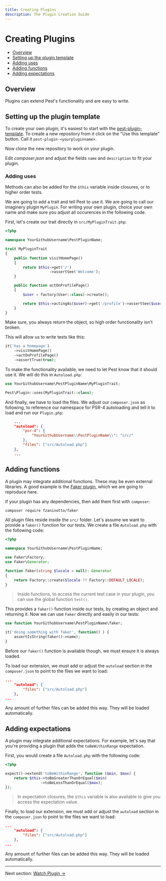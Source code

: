 ```yaml
---
title: Creating Plugins
description: The Plugin Creation Guide
---
```


# Creating Plugins

- [Overview](#overview)
- [Setting up the plugin template](#setting-up-the-plugin-template)
- [Adding uses](#adding-uses)
- [Adding functions](#adding-functions)
- [Adding expectations](#adding-expectations)

<a name="overview"></a>
## Overview

Plugins can extend Pest's functionality and are easy to write.

<a name="setting-up-the-plugin-template"></a>
## Setting up the plugin template

To create your own plugin, it's easiest to start with the [pest-plugin-template](https://github.com/pestphp/pest-plugin-template).
To create a new repository from it click on the "Use this template" button. Call it `pest-plugin-<yourpluginname>`.

Now clone the new repository to work on your plugin.

Edit _composer.json_ and adjust the fields `name` and `description` to fit your plugin.

<a name="adding-uses"></a>
### Adding uses

Methods can also be added for the `$this` variable inside closures, or to higher order tests.

We are going to add a trait and tell Pest to use it. We are going to call our imaginery plugin `MyPlugin`.
For writing your own plugin, choice your own name and make sure you adjust all occurences in the following code.

First, let's create our trait directly in `src/MyPluginTrait.php`:

```php
<?php

namespace YourGithubUsername\PestPluginName;

trait MyPluginTrait
{
    public function visitHomePage()
    {
        return $this->get('/')
                    ->assertSee('Welcome');
    }

    public function actOnProfilePage()
    {
        $user = factory(User::class)->create();

        return $this->actingAs($user)->get('/profile')->assertSee($user->name);
    }
}
```

Make sure, you always return the object, so high order functionality isn't broken.

This will allow us to write tests like this:

```php
it('has a homepage')
    ->visitHomePage()
    ->actOnProfilePage()
    ->assertTrue(true);
```

To make the functionality available, we need to let Pest know that it should use it. We will do this in `Autoload.php`:

```php
use YourGithubUsername\PestPluginName\MyPluginTrait;

Pest\Plugin::uses(MyPluginTrait::class);
```

And finally, we have to load the files. We adjust our `composer.json` as following, to reference our namespace
for PSR-4 autoloading and tell it to load and run our `Plugin.php`:

```json
    ...
    "autoload": {
        "psr-4": {
            "YourGithubUsername\\PestPluginName\\": "src/"
        },
        "files": ["src/Autoload.php"]
    },
    ...
```

<a name="adding-functions"></a>
## Adding functions

A plugin may integrate additional functions. These may be even external
libraries. A good example is the [Faker plugin](https://github.com/pestphp/pest-plugin-faker),
which we are going to reproduce here.

If your plugin has any dependencies, then add them first with `composer`:

```bash
composer require fzaninotto/faker
```

All plugin files reside inside the `src/` folder. Let's assume we want to provide a `faker()` function
for our tests. We create a file `Autoload.php` with the following code:

```php
<?php

namespace YourGithubUsername\PestPluginName;

use Faker\Factory;
use Faker\Generator;

function faker(string $locale = null): Generator
{
    return Factory::create($locale ?? Factory::DEFAULT_LOCALE);
}
```

> Inside functions, to access the current test case in your plugin, you can use the global function `test()`.

This provides a `faker()` function inside our tests, by creating an object and returning it.
Now we can use `Faker` directly and easily in our tests:

```php
use function YourGithubUsername\PestPluginName\faker;

it('doing something with faker', function() ) {
    assertIsString(faker()->name);
}
```

Before our `faker()` function is available though, we must ensure it is always loaded.

To load our extension, we must add or adjust the `autoload` section in the `composer.json` to point to the files we want to load:

```json
...
    "autoload": {
        "files": ["src/Autoload.php"]
    },
...
```

Any amount of further files can be added this way. They will be loaded automatically.

<a name="adding-expectations"></a>
## Adding expectations

A plugin may integrate additional expectations. For example, let's say that you're providing a plugin that adds the `toBeWithinRange` expectation.

First, you would create a file `Autoload.php` with the following code:

```php
<?php

expect()->extend('toBeWithinRange', function ($min, $max) {
    return $this->toBeGreaterThanOrEqual($min)
                ->toBeLessThanOrEqual($max);
});
```

> In expectation closures, the `$this` variable is also available to give you access the expectation value.

Finally, to load our extension, we must add or adjust the `autoload` section in the `composer.json` to point to the files we want to load:

```json
...
    "autoload": {
        "files": ["src/Autoload.php"]
    },
...
```

Any amount of further files can be added this way. They will be loaded automatically.

---

Next section: [Watch Plugin →](/docs/plugins/watch)
